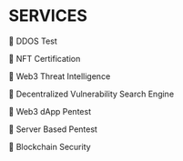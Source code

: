 # SERVICES

🔐 DDOS Test

🔐 NFT Certification

🔐 Web3 Threat Intelligence

🔐 Decentralized Vulnerability Search Engine

🔐 Web3 dApp Pentest

🔐 Server Based Pentest

🔐 Blockchain Security
